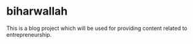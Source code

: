 # biharwallah
This is a blog project which will be used for providing content related to entrepreneurship.
